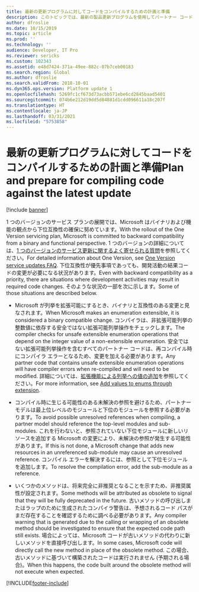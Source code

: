 ```yaml
---
title: 最新の更新プログラムに対してコードをコンパイルするための計画と準備
description: このトピックでは、最新の製品更新プログラムを使用してパートナー コードをコンパイルするときに、開発者が遭遇する可能性のある潜在的な問題を取り上げます。
author: dfroslie
ms.date: 10/15/2019
ms.topic: article
ms.prod: ''
ms.technology: ''
audience: Developer, IT Pro
ms.reviewer: sericks
ms.custom: 102343
ms.assetid: e48d7424-371a-49ee-882c-07b7ceb00183
ms.search.region: Global
ms.author: dfroslie
ms.search.validFrom: 2018-10-01
ms.dyn365.ops.version: Platform update 1
ms.openlocfilehash: 5269fc1cf673d73acbb571ebe6cd2845baad5401
ms.sourcegitcommit: 074b6e212d19dd5d84881d1cdd096611a18c207f
ms.translationtype: HT
ms.contentlocale: ja-JP
ms.lasthandoff: 03/31/2021
ms.locfileid: "5753858"
---
```

# <a name="plan-and-prepare-for-compiling-code-against-the-latest-update"></a><span data-ttu-id="86df5-103">最新の更新プログラムに対してコードをコンパイルするための計画と準備</span><span class="sxs-lookup"><span data-stu-id="86df5-103">Plan and prepare for compiling code against the latest update</span></span>

[!include [banner](../includes/banner.md)]

<span data-ttu-id="86df5-104">1 つのバージョンのサービス プランの展開では、Microsoft はバイナリおよび機能の観点から下位互換性の確保に努めています。</span><span class="sxs-lookup"><span data-stu-id="86df5-104">With the rollout of the One Version servicing plan, Microsoft is committed to backward compatibility from a binary and functional perspective.</span></span> <span data-ttu-id="86df5-105">1 つのバージョンの詳細については、[1 つのバージョンのサービス更新に関するよく寄せられる質問](../../fin-ops/get-started/one-version.md)を参照してください。</span><span class="sxs-lookup"><span data-stu-id="86df5-105">For detailed information about One Version, see [One Version service updates FAQ](../../fin-ops/get-started/one-version.md).</span></span> <span data-ttu-id="86df5-106">下位互換性が優先事項であっても、開発活動の結果コードの変更が必要になる状況があります。</span><span class="sxs-lookup"><span data-stu-id="86df5-106">Even with backward compatibility as a priority, there are situations where development activities may result in required code changes.</span></span> <span data-ttu-id="86df5-107">そのような状況の一部を次に示します。</span><span class="sxs-lookup"><span data-stu-id="86df5-107">Some of those situations are described below.</span></span> 

- <span data-ttu-id="86df5-108">Microsoft が列挙を拡張可能にするとき、バイナリと互換性のある変更と見なされます。</span><span class="sxs-lookup"><span data-stu-id="86df5-108">When Microsoft makes an enumeration extensible, it is considered a binary compatible change.</span></span> <span data-ttu-id="86df5-109">コンパイラは、非拡張可能列挙の整数値に依存する安全ではない拡張可能列挙操作をチェックします。</span><span class="sxs-lookup"><span data-stu-id="86df5-109">The compiler checks for unsafe extensible enumeration operations that depend on the integer value of a non-extensible enumeration.</span></span> <span data-ttu-id="86df5-110">安全ではない拡張可能列挙操作を含むすべてのパートナー コードは、再コンパイル時にコンパイラ エラーとなるため、変更を加える必要があります。</span><span class="sxs-lookup"><span data-stu-id="86df5-110">Any partner code that contains unsafe extensible enumeration operations will have compiler errors when re-compiled and will need to be modified.</span></span> <span data-ttu-id="86df5-111">詳細については、[拡張機能による列挙への値の追加](../extensibility/add-enum-value.md)を参照してください。</span><span class="sxs-lookup"><span data-stu-id="86df5-111">For more information, see [Add values to enums through extension](../extensibility/add-enum-value.md).</span></span>

- <span data-ttu-id="86df5-112">コンパイル時に生じる可能性のある未解決の参照を避けるため、パートナー モデルは最上位レベルのモジュールと下位のモジュールを参照する必要があります。</span><span class="sxs-lookup"><span data-stu-id="86df5-112">To avoid possible unresolved references when compiling, a partner model should reference the top-level modules and sub-modules.</span></span> <span data-ttu-id="86df5-113">これを行わないと、参照されていない下位モジュールに新しいリソースを追加する Microsoft の変更により、未解決の参照が発生する可能性があります。</span><span class="sxs-lookup"><span data-stu-id="86df5-113">If this is not done, a Microsoft change that adds new resources in an unreferenced sub-module may cause an unresolved reference.</span></span> <span data-ttu-id="86df5-114">コンパイル エラーを解決するには、参照として下位モジュールを追加します。</span><span class="sxs-lookup"><span data-stu-id="86df5-114">To resolve the compilation error, add the sub-module as a reference.</span></span>

- <span data-ttu-id="86df5-115">いくつかのメソッドは、将来完全に非推奨となることを示すため、非推奨属性が設定されます。</span><span class="sxs-lookup"><span data-stu-id="86df5-115">Some methods will be attributed as obsolete to signal that they will be fully deprecated in the future.</span></span> <span data-ttu-id="86df5-116">古いメソッドの呼び出しまたはラップのために生成されたコンパイラ警告は、予想されるコード パスがまだ存在することを確認するために調べる必要があります。</span><span class="sxs-lookup"><span data-stu-id="86df5-116">Any compiler warning that is generated due to the calling or wrapping of an obsolete method should be investigated to ensure that the expected code path still exists.</span></span> <span data-ttu-id="86df5-117">場合によっては、Microsoft コードが古いメソッドの代わりに新しいメソッドを直接呼び出します。</span><span class="sxs-lookup"><span data-stu-id="86df5-117">In some cases, Microsoft code will directly call the new method in place of the obsolete method.</span></span> <span data-ttu-id="86df5-118">この場合、古いメソッドに基づいて構築されたコードは実行されません (予期される場合)。</span><span class="sxs-lookup"><span data-stu-id="86df5-118">When this happens, the code built around the obsolete method will not execute when expected.</span></span>


[!INCLUDE[footer-include](../../../includes/footer-banner.md)]